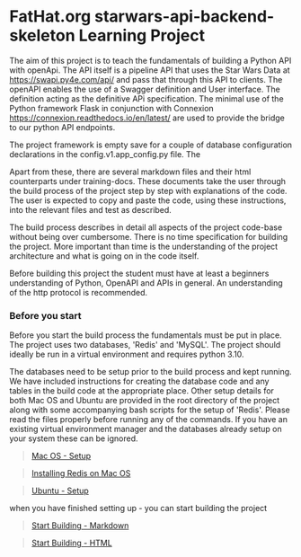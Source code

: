 # FatHat.org starwars-api-backend-skeleton Learning Project

The aim of this project is to teach the fundamentals of building a Python API with openApi. The API itself 
is a pipeline API that uses the Star Wars Data at https://swapi.py4e.com/api/ and pass that through this API to 
clients. The openAPI enables the use of a Swagger definition and User interface. The definition acting as the definitive 
APi specification. The minimal use of the Python framework Flask in conjunction with Connexion https://connexion.readthedocs.io/en/latest/
are used to provide the bridge to our python API endpoints.

The project framework is empty save for a couple of database configuration declarations in the config.v1.app_config.py file. The

Apart from these, there are several markdown files and their html counterparts under training-docs. These documents take the user through the build process 
of the project step by step with explanations of the code. The user is expected to copy and paste the code, using these
instructions, into the relevant files and test as described. 

The build process describes in detail all aspects of the project code-base without being over cumbersome. There is no time
specification for building the project. More important than time is the understanding of the project architecture and what is going on in the code itself. 

Before building this project the student must have at least a beginners understanding of Python, OpenAPI and APIs in general. An understanding of the http protocol is
recommended.

### Before you start
Before you start the build process the fundamentals must be put in place. The project uses two databases, 'Redis' and 'MySQL'. The project should
ideally be run in a virtual environment and requires python 3.10.

The databases need to be setup prior to the build process and kept running. We have included instructions for creating the database code and any tables
in the build code at the appropriate place. Other setup details for both Mac OS and Ubuntu are provided in the root directory of the project
along with some accompanying bash scripts for the setup of 'Redis'. Please read the files properly before running any of the commands.
If you have an existing virtual environment manager and the databases already setup on your system these can be ignored.

>[Mac OS - Setup](mac_setup.md)

>[Installing Redis on Mac OS](mac-redis.sh)

>[Ubuntu - Setup](ubuntu_setup.md)

when you have finished setting up - you can start building the project

>[Start Building - Markdown](training-docs/intro.md)

>[Start Building - HTML](training-docs/hitml-docs/intro.html)
